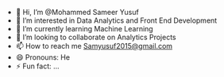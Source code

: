 - 👋 Hi, I’m @Mohammed Sameer Yusuf
- 👀 I’m interested in Data Analytics and Front End Development
- 🌱 I’m currently learning Machine Learning
- 💞️ I’m looking to collaborate on Analytics Projects
- 📫 How to reach me Samyusuf2015@gmail.com
- 😄 Pronouns: He
- ⚡ Fun fact: ...

<!---
Mosamyu/Mosamyu is a ✨ special ✨ repository because its `README.md` (this file) appears on your GitHub profile.
You can click the Preview link to take a look at your changes.
--->
